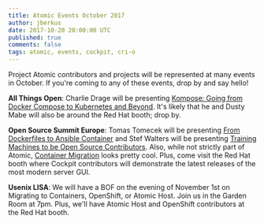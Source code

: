 ```yaml
---
title: Atomic Events October 2017
author: jberkus
date: 2017-10-20 20:00:00 UTC
published: true
comments: false
tags: atomic, events, cockpit, cri-o
---
```


Project Atomic contributors and projects will be represented at many events
in October.  If you're coming to any of these events, drop by
and say hello!

**All Things Open**: Charlie Drage will be presenting [Kompose: Going from Docker
Compose to Kubernetes and Beyond](https://allthingsopen.org/talk/kompose-going-from-docker-compose-to-kubernetes-and-beyond/).
It's likely that he and Dusty Mabe will also be around the Red Hat booth; drop by.

**Open Source Summit Europe**: Tomas Tomecek will be presenting [From Dockerfiles to Ansible Container](https://osseu17.sched.com/event/BxIW/from-dockerfiles-to-ansible-container-tomas-tomecek-red-hat)
and Stef Walters will be presenting [Training Machines to be Open Source Contributors](https://osseu17.sched.com/event/ByIY/training-machines-to-be-open-source-contributors-stef-walter-red-hat-inc).
Also, while not strictly part of Atomic, [Container Migration](https://osseu17.sched.com/event/BxIG/container-migration-around-the-world-adrian-reber-red-hat-and-mike-rapoport-ibm-research)
looks pretty cool.  Plus, come visit the Red Hat booth where Cockpit contributors will
demonstrate the latest releases of the most modern server GUI.

**Usenix LISA**: We will have a BOF on the evening of November 1st on Migrating to
Containers, OpenShift, or Atomic Host.  Join us in the Garden Room at 7pm.  Plus,
we'll have Atomic Host and OpenShift contributors at the Red Hat booth.
